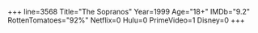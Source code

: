 +++
line=3568
Title="The Sopranos"
Year=1999
Age="18+"
IMDb="9.2"
RottenTomatoes="92%"
Netflix=0
Hulu=0
PrimeVideo=1
Disney=0
+++

